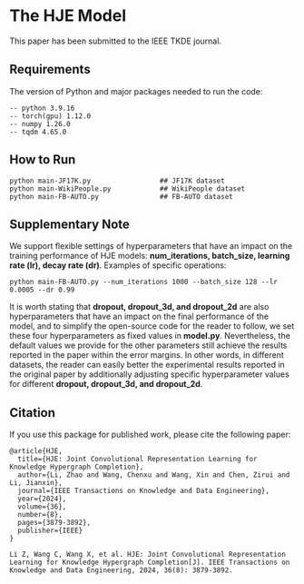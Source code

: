 # The HJE Model
This paper has been submitted to the IEEE TKDE journal.
## Requirements
The version of Python and major packages needed to run the code:
   
    -- python 3.9.16
    -- torch(gpu) 1.12.0
    -- numpy 1.26.0
    -- tqdm 4.65.0

## How to Run
```
python main-JF17K.py                 ## JF17K dataset
python main-WikiPeople.py            ## WikiPeople dataset
python main-FB-AUTO.py               ## FB-AUTO dataset
```

## Supplementary Note
We support flexible settings of hyperparameters that have an impact on the training performance of HJE models: **num_iterations, batch_size, learning rate (lr), decay rate (dr)**. Examples of specific operations:
```
python main-FB-AUTO.py --num_iterations 1000 --batch_size 128 --lr 0.0005 --dr 0.99
```
It is worth stating that **dropout, dropout_3d, and dropout_2d** are also hyperparameters that have an impact on the final performance of the model, and to simplify the open-source code for the reader to follow, we set these four hyperparameters as fixed values in **model.py**. Nevertheless, the default values we provide for the other parameters still achieve the results reported in the paper within the error margins. In other words, in different datasets, the reader can easily better the experimental results reported in the original paper by additionally adjusting specific hyperparameter values for different **dropout, dropout_3d, and dropout_2d**.

## Citation
If you use this package for published work, please cite the following paper:
```
@article{HJE,
  title={HJE: Joint Convolutional Representation Learning for Knowledge Hypergraph Completion},
  author={Li, Zhao and Wang, Chenxu and Wang, Xin and Chen, Zirui and Li, Jianxin},
  journal={IEEE Transactions on Knowledge and Data Engineering},
  year={2024},
  volume={36},
  number={8},
  pages={3879-3892},
  publisher={IEEE}
}

Li Z, Wang C, Wang X, et al. HJE: Joint Convolutional Representation Learning for Knowledge Hypergraph Completion[J]. IEEE Transactions on Knowledge and Data Engineering, 2024, 36(8): 3879-3892.
```
